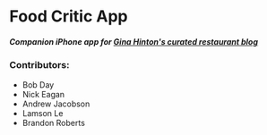 Food Critic App
===============
##### Companion iPhone app for [Gina Hinton's curated restaurant blog](http://www.ginahinton.com)

### Contributors:

* Bob Day
* Nick Eagan
* Andrew Jacobson
* Lamson Le
* Brandon Roberts
